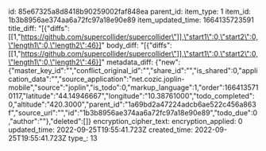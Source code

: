 id: 85e67325a8d8418b90259002faf848ea
parent_id: 
item_type: 1
item_id: 1b3b8956ae374aa6a72fc97a18e90e89
item_updated_time: 1664135723591
title_diff: "[{\"diffs\":[[1,\"https://github.com/supercollider/supercollider\"]],\"start1\":0,\"start2\":0,\"length1\":0,\"length2\":46}]"
body_diff: "[{\"diffs\":[[1,\"https://github.com/supercollider/supercollider\"]],\"start1\":0,\"start2\":0,\"length1\":0,\"length2\":46}]"
metadata_diff: {"new":{"master_key_id":"","conflict_original_id":"","share_id":"","is_shared":0,"application_data":"","source_application":"net.cozic.joplin-mobile","source":"joplin","is_todo":0,"markup_language":1,"order":1664135710117,"latitude":"44.14946667","longitude":"10.38761000","todo_completed":0,"altitude":"420.3000","parent_id":"1a69bd2a47224adcb6ae522c456a863f","source_url":"","id":"1b3b8956ae374aa6a72fc97a18e90e89","todo_due":0,"author":""},"deleted":[]}
encryption_cipher_text: 
encryption_applied: 0
updated_time: 2022-09-25T19:55:41.723Z
created_time: 2022-09-25T19:55:41.723Z
type_: 13